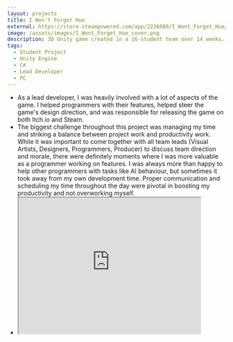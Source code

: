 ```yaml
---
layout: projects
title: I Won't Forget Hue
external: https://store.steampowered.com/app/2236880/I_Wont_Forget_Hue/
image: /assets/images/I_Wont_Forget_Hue_cover.png
description: 3D Unity game created in a 16-student team over 14 weeks. I acted as lead developer. Released on Steam with over 20,000 downloads.
tags:
  - Student Project
  - Unity Engine
  - C#
  - Lead Developer
  - PC
---
```


<p>
  <ul>
    <li>As a lead developer, I was heavily involved with a lot of aspects of the game. I helped programmers with their features, helped steer the game's design direction, and was responsible for releasing the game on both Itch.io and Steam.</li>
    <li>The biggest challenge throughout this project was managing my time and striking a balance between project work and productivity work. While it was important to come together with all team leads (Visual Artists, Designers, Programmers, Producer) to discuss team direction and morale, there were definitely moments where I was more valuable as a programmer working on features. I was always more than happy to help other programmers with tasks like AI behaviour, but sometimes it took away from my own development time. 
    Proper communication and scheduling my time throughout the day were pivotal in boosting my productivity and not overworking myself.
    </li>
    <!-- <li> <a href="https://www.youtube.com/watch?v=nmKsOtgYTGI" target="_blank">Link to video trailer</a> </li> -->
    <li> <iframe width="420" height="315"
      src="https://www.youtube.com/embed/v=nmKsOtgYTGI?autoplay=1&mute=1">
      </iframe> 
    </li>
  </ul>
</p>
